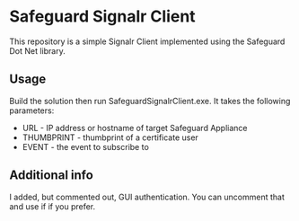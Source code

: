 Safeguard Signalr Client
========================

This repository is a simple Signalr Client implemented using the Safeguard Dot Net library. 

Usage
------------------------

Build the solution then run SafeguardSignalrClient.exe. It takes the following parameters: 

- URL - IP address or hostname of target Safeguard Appliance
- THUMBPRINT - thumbprint of a certificate user
- EVENT - the event to subscribe to

Additional info
-----------

I added, but commented out, GUI authentication. You can uncomment that and use if if you prefer. 
